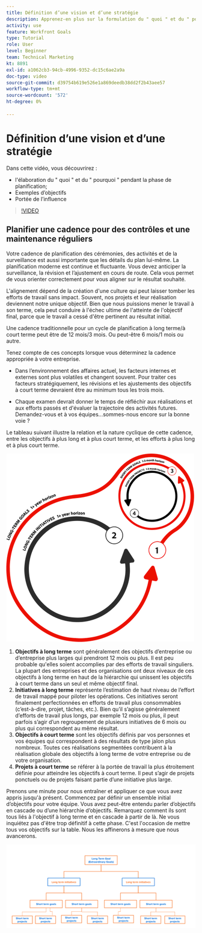 ```yaml
---
title: Définition d’une vision et d’une stratégie
description: Apprenez-en plus sur la formulation du " quoi " et du " pourquoi " pendant la phase de planification, sur les objectifs à suivre et sur l'étendue de l'influence.
activity: use
feature: Workfront Goals
type: Tutorial
role: User
level: Beginner
team: Technical Marketing
kt: 8891
exl-id: a1062cb3-94cb-4996-9352-dc15c6ae2a9a
doc-type: video
source-git-commit: d39754b619e526e1a869deedb38dd2f2b43aee57
workflow-type: tm+mt
source-wordcount: '572'
ht-degree: 0%

---
```


# Définition d’une vision et d’une stratégie

Dans cette vidéo, vous découvrirez :

* l&#39;élaboration du &quot; quoi &quot; et du &quot; pourquoi &quot; pendant la phase de planification;
* Exemples d’objectifs
* Portée de l’influence

>[!VIDEO](https://video.tv.adobe.com/v/335185/?quality=12)

## Planifier une cadence pour des contrôles et une maintenance réguliers

Votre cadence de planification des cérémonies, des activités et de la surveillance est aussi importante que les détails du plan lui-même. La planification moderne est continue et fluctuante. Vous devez anticiper la surveillance, la révision et l’ajustement en cours de route. Cela vous permet de vous orienter correctement pour vous aligner sur le résultat souhaité.

L&#39;alignement dépend de la création d&#39;une culture qui peut laisser tomber les efforts de travail sans impact. Souvent, nos projets et leur réalisation deviennent notre unique objectif. Bien que nous puissions mener le travail à son terme, cela peut conduire à l&#39;échec ultime de l&#39;atteinte de l&#39;objectif final, parce que le travail a cessé d&#39;être pertinent au résultat initial.

Une cadence traditionnelle pour un cycle de planification à long terme/à court terme peut être de 12 mois/3 mois. Ou peut-être 6 mois/1 mois ou autre.

Tenez compte de ces concepts lorsque vous déterminez la cadence appropriée à votre entreprise.

* Dans l’environnement des affaires actuel, les facteurs internes et externes sont plus volatiles et changent souvent. Pour traiter ces facteurs stratégiquement, les révisions et les ajustements des objectifs à court terme devraient être au minimum tous les trois mois.

* Chaque examen devrait donner le temps de réfléchir aux réalisations et aux efforts passés et d&#39;évaluer la trajectoire des activités futures. Demandez-vous et à vos équipes...sommes-nous encore sur la bonne voie ?

Le tableau suivant illustre la relation et la nature cyclique de cette cadence, entre les objectifs à plus long et à plus court terme, et les efforts à plus long et à plus court terme.

![Graphique du cycle d&#39;exécution stratégique](assets/02-workfront-goals-strategic-execution-cycle.png)

1. **Objectifs à long terme** sont généralement des objectifs d’entreprise ou d’entreprise plus larges qui prendront 12 mois ou plus. Il est peu probable qu&#39;elles soient accomplies par des efforts de travail singuliers. La plupart des entreprises et des organisations ont deux niveaux de ces objectifs à long terme en haut de la hiérarchie qui unissent les objectifs à court terme dans un seul et même objectif final.
1. **Initiatives à long terme** représente l’estimation de haut niveau de l’effort de travail mappé pour piloter les opérations. Ces initiatives seront finalement perfectionnées en efforts de travail plus consommables (c’est-à-dire, projet, tâches, etc.). Bien qu’il s’agisse généralement d’efforts de travail plus longs, par exemple 12 mois ou plus, il peut parfois s’agir d’un regroupement de plusieurs initiatives de 6 mois ou plus qui correspondent au même résultat.
1. **Objectifs à court terme** sont les objectifs définis par vos personnes et vos équipes qui correspondent à des résultats de type jalon plus nombreux. Toutes ces réalisations segmentées contribuent à la réalisation globale des objectifs à long terme de votre entreprise ou de votre organisation.
1. **Projets à court terme** se référer à la portée de travail la plus étroitement définie pour atteindre les objectifs à court terme. Il peut s’agir de projets ponctuels ou de projets faisant partie d’une initiative plus large.

<!--
Your turn graphic
-->

Prenons une minute pour nous entraîner et appliquer ce que vous avez appris jusqu&#39;à présent. Commencez par définir un ensemble initial d’objectifs pour votre équipe. Vous avez peut-être entendu parler d’objectifs en cascade ou d’une hiérarchie d’objectifs. Remarquez comment ils sont tous liés à l&#39;objectif à long terme et en cascade à partir de là. Ne vous inquiétez pas d&#39;être trop définitif à cette phase. C&#39;est l&#39;occasion de mettre tous vos objectifs sur la table. Nous les affinerons à mesure que nous avancerons.

![Une représentation graphique des objectifs à court et à long terme](assets/03-workfront-goals-goal-mapping.png)
